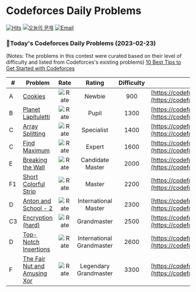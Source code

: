 Codeforces Daily Problems
========
[![Hits](https://hits.seeyoufarm.com/api/count/incr/badge.svg?url=https%3A%2F%2Fgithub.com%2Fika9810%2FCodeforces-Daily-Problems&count_bg=%23FFC8C8&title_bg=%23555555&icon=&icon_color=%23E7E7E7&title=hits&edge_flat=false)](https://hits.seeyoufarm.com)
[![오늘의 문제](https://img.shields.io/badge/Today's%20Codeforces%20Archive-Link-lightpink)](https://github.com/ika9810/Codeforces-Daily-Problems/tree/main/archive) 
[![Email](https://img.shields.io/badge/Email-ika7204@naver.com-ff69b4)](mailTo:ika7204@naver.com)

### 🌟Today's Codeforces Daily Problems (2023-02-23)
(Notes: The problems in this contest were curated based on their level of difficulty and listed from Codeforces's existing problems)
[10 Best Tips to Get Started with Codeforces](https://github.com/ika9810/Codeforces-Daily-Problems/blob/main/README.md)

| # | Problem | Rate| Rating | Difficulty | Contest |
|---| ----- | :--------: | :----------: | :----------: | ---------- |
|A|[Cookies](https://codeforces.com/contest/129/problem/A)|![Rate](https://img.shields.io/badge/Newbie-900-lightgrey)|Newbie|900|[https://codeforces.com/contest/129](https://codeforces.com/contest/129)|
|B|[Planet Lapituletti](https://codeforces.com/contest/1493/problem/B)|![Rate](https://img.shields.io/badge/Pupil-1300-brightgreen)|Pupil|1300|[https://codeforces.com/contest/1493](https://codeforces.com/contest/1493)|
|C|[Array Splitting](https://codeforces.com/contest/1197/problem/C)|![Rate](https://img.shields.io/badge/Specialist-1400-9cf)|Specialist|1400|[https://codeforces.com/contest/1197](https://codeforces.com/contest/1197)|
|C|[Find Maximum](https://codeforces.com/contest/353/problem/C)|![Rate](https://img.shields.io/badge/Expert-1600-blue)|Expert|1600|[https://codeforces.com/contest/353](https://codeforces.com/contest/353)|
|E|[Breaking the Wall](https://codeforces.com/contest/1674/problem/E)|![Rate](https://img.shields.io/badge/Candidate%20Master-2000-blueviolet)|Candidate Master|2000|[https://codeforces.com/contest/1674](https://codeforces.com/contest/1674)|
|F1|[Short Colorful Strip](https://codeforces.com/contest/1178/problem/F1)|![Rate](https://img.shields.io/badge/Master-2200-orange)|Master|2200|[https://codeforces.com/contest/1178](https://codeforces.com/contest/1178)|
|D|[Anton and School - 2](https://codeforces.com/contest/785/problem/D)|![Rate](https://img.shields.io/badge/International%20Master-2300-orange)|International Master|2300|[https://codeforces.com/contest/785](https://codeforces.com/contest/785)|
|C3|[Encryption (hard)](https://codeforces.com/contest/958/problem/C3)|![Rate](https://img.shields.io/badge/Grandmaster-2500-red)|Grandmaster|2500|[https://codeforces.com/contest/958](https://codeforces.com/contest/958)|
|D|[Top-Notch Insertions](https://codeforces.com/contest/1558/problem/D)|![Rate](https://img.shields.io/badge/International%20Grandmaster-2600-red)|International Grandmaster|2600|[https://codeforces.com/contest/1558](https://codeforces.com/contest/1558)|
|F|[The Fair Nut and Amusing Xor](https://codeforces.com/contest/1083/problem/F)|![Rate](https://img.shields.io/badge/Legendary%20Grandmaster-3300-red)|Legendary Grandmaster|3300|[https://codeforces.com/contest/1083](https://codeforces.com/contest/1083)|
